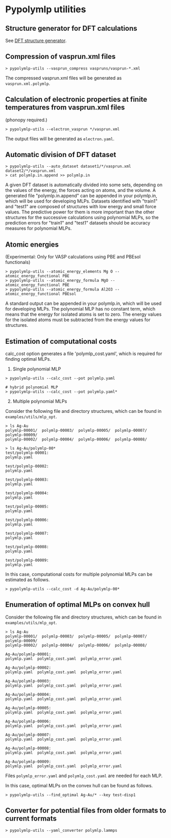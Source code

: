 # Pypolymlp utilities

## Structure generator for DFT calculations
See [DFT structure generator](strgen.md).

## Compression of vasprun.xml files

```shell
> pypolymlp-utils --vasprun_compress vaspruns/vasprun-*.xml
```
The compressed vasprun.xml files will be generated as `vasprun.xml.polymlp`.


## Calculation of electronic properties at finite temperatures from vasprun.xml files
(phonopy required.)
```shell
> pypolymlp-utils --electron_vasprun */vasprun.xml
```
The output files will be generated as `electron.yaml`.


## Automatic division of DFT dataset

```shell
> pypolymlp-utils --auto_dataset dataset1/*/vasprun.xml dataset2/*/vasprun.xml
> cat polymlp.in.append >> polymlp.in
```
A given DFT dataset is automatically divided into some sets, depending on the values of the energy, the forces acting on atoms, and the volume.
A generated file "polymlp.in.append" can be appended in your polymlp.in, which will be used for developing MLPs.
Datasets identified with "train1" and "test1" are composed of structures with low energy and small force values.
The predictive power for them is more important than the other structures for the successive calculations using polynomial MLPs, so the prediction errors for "train1" and "test1" datasets should be accuracy measures for polynomial MLPs.

## Atomic energies
(Experimental: Only for VASP calculations using PBE and PBEsol functionals)

```shell
> pypolymlp-utils --atomic_energy_elements Mg O --atomic_energy_functional PBE
> pypolymlp-utils --atomic_energy_formula MgO --atomic_energy_functional PBE
> pypolymlp-utils --atomic_energy_formula Al2O3 --atomic_energy_functional PBEsol
```

A standard output can be appended in your polymlp.in, which will be used for developing MLPs.
The polynomial MLP has no constant term, which means that the energy for isolated atoms is set to zero.
The energy values for the isolated atoms must be subtracted from the energy values for structures.

## Estimation of computational costs

calc_cost option generates a file 'polymlp_cost.yaml', which is required for finding optimal MLPs.

1. Single polynomial MLP

```shell
> pypolymlp-utils --calc_cost --pot polymlp.yaml

# hybrid polynomial MLP
> pypolymlp-utils --calc_cost --pot polymlp.yaml*
```

2. Multiple polynomial MLPs

Consider the following file and directory structures, which can be found in `examples/utils/mlp_opt`.

```shell
> ls Ag-Au
polymlp-00001/  polymlp-00003/  polymlp-00005/  polymlp-00007/  polymlp-00009/
polymlp-00002/  polymlp-00004/  polymlp-00006/  polymlp-00008/

> ls Ag-Au/polymlp-00*
test/polymlp-00001:
polymlp.yaml

test/polymlp-00002:
polymlp.yaml

test/polymlp-00003:
polymlp.yaml

test/polymlp-00004:
polymlp.yaml

test/polymlp-00005:
polymlp.yaml

test/polymlp-00006:
polymlp.yaml

test/polymlp-00007:
polymlp.yaml

test/polymlp-00008:
polymlp.yaml

test/polymlp-00009:
polymlp.yaml
```

In this case, computational costs for multiple polynomial MLPs can be estimated as follows.
```shell
> pypolymlp-utils --calc_cost -d Ag-Au/polymlp-00*
```

## Enumeration of optimal MLPs on convex hull
Consider the following file and directory structures, which can be found in `examples/utils/mlp_opt`.

```shell
> ls Ag-Au
polymlp-00001/  polymlp-00003/  polymlp-00005/  polymlp-00007/  polymlp-00009/
polymlp-00002/  polymlp-00004/  polymlp-00006/  polymlp-00008/

Ag-Au/polymlp-00001:
polymlp.yaml  polymlp_cost.yaml  polymlp_error.yaml

Ag-Au/polymlp-00002:
polymlp.yaml  polymlp_cost.yaml  polymlp_error.yaml

Ag-Au/polymlp-00003:
polymlp.yaml  polymlp_cost.yaml  polymlp_error.yaml

Ag-Au/polymlp-00004:
polymlp.yaml  polymlp_cost.yaml  polymlp_error.yaml

Ag-Au/polymlp-00005:
polymlp.yaml  polymlp_cost.yaml  polymlp_error.yaml

Ag-Au/polymlp-00006:
polymlp.yaml  polymlp_cost.yaml  polymlp_error.yaml

Ag-Au/polymlp-00007:
polymlp.yaml  polymlp_cost.yaml  polymlp_error.yaml

Ag-Au/polymlp-00008:
polymlp.yaml  polymlp_cost.yaml  polymlp_error.yaml

Ag-Au/polymlp-00009:
polymlp.yaml  polymlp_cost.yaml  polymlp_error.yaml
```
Files `polymlp_error.yaml` and `polymlp_cost.yaml` are needed for each MLP.

In this case, optimal MLPs on the convex hull can be found as follows.
```shell
> pypolymlp-utils --find_optimal Ag-Au/* --key test-disp1
```

## Converter for potential files from older formats to current formats
```shell
> pypolymlp-utils --yaml_converter polymlp.lammps
```
